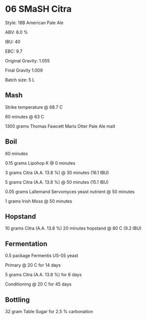 # 06 SMaSH Citra

Style: 18B American Pale Ale

ABV: 6.0 %

IBU: 40

EBC: 9.7

Original Gravity: 1.055

Final Gravity 1.009

Batch size: 5 L

## Mash

Strike temperature @ 68.7 C

60 minutes @ 63 C

1300 grams Thomas Fawcett Maris Otter Pale Ale malt

## Boil

60 minutes

0.15 grams Lipohop K @ 0 minutes

3 grams Citra (A.A. 13.8 %) @ 30 minutes (16.1 IBU)

5 grams Citra (A.A. 13.8 %) @ 50 minutes (15.1 IBU)

0.05 grams Lallemand Servomyces yeast nutrient @ 50 minutes

1 grams Irish Moss @ 50 minutes

## Hopstand

10 grams Citra (A.A. 13.8 %) 20 minutes hopstand @ 80 C (9.2 IBU)

## Fermentation

0.5 package Fermentis US-05 yeast

Primary @ 20 C for 14 days

5 grams Citra (A.A. 13.8 %) for 6 days

Conditioning @ 20 C for 45 days

## Bottling

32 gram Table Sugar for 2.5 % carbonation
